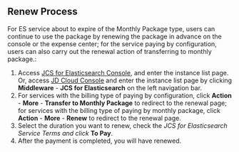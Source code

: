 ## Renew Process
For ES service about to expire of the Monthly Package type, users can continue to use the package by renewing the package in advance on the console or the expense center; for the service paying by configuration, users can also carry out the renewal action of transferring to monthly package.:</br>
1. Access [JCS for Elasticsearch Console](https://es-console.jdcloud.com/clusters), and enter the instance list page. Or, access [JD Cloud Console](https://console.jdcloud.com) and enter the instance list page by clicking **Middleware** - **JCS for Elasticsearch** on the left navigation bar.</br>
2. For services with the billing type of paying by configuration, click **Action** - **More** - **Transfer to Monthly Package** to redirect to the renewal page; for services with the billing type of paying by monthly package, click **Action** - **More** - **Renew** to redirect to the renewal page.</br>
3. Select the duration you want to renew, check the *JCS for Elasticsearch Service Terms and click* **To Pay**.</br>
4. After the payment is completed, you will have renewed.</br>

